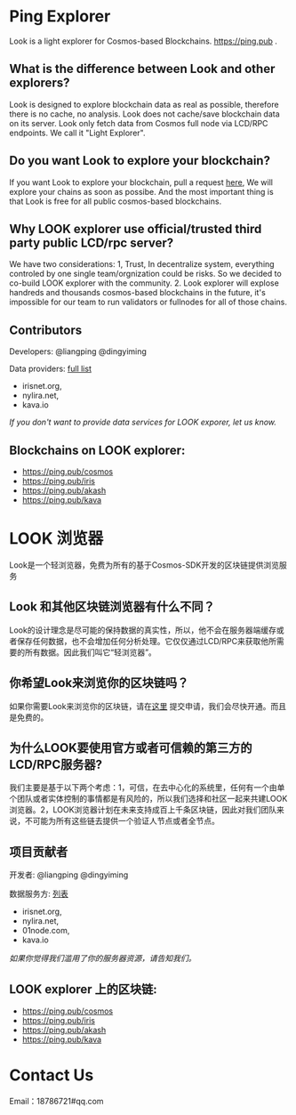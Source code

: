 # Ping Explorer

Look is a light explorer for Cosmos-based Blockchains.  https://ping.pub .

## What is the difference between Look and other explorers? 

Look is designed to explore blockchain data as real as possible, therefore there is no cache, no analysis. Look does not cache/save blockchain data on its server. Look only fetch data from Cosmos full node via LCD/RPC endpoints. We call it "Light Explorer".

## Do you want Look to explore your blockchain?

If you want Look to explore your blockchain, pull a request [here](https://github.com/liangping/look/issues), We will explore your chains as soon as possibe. And the most important thing is that Look is free for all public cosmos-based blockchains.

## Why LOOK explorer use official/trusted third party public LCD/rpc server? 

We have two considerations: 1, Trust, In decentralize system, everything controled by one single team/orgnization could be risks. So we decided to co-build LOOK explorer with the community. 2. Look explorer will explose handreds and thousands cosmos-based blockchains in the future, it's impossible for our team to run validators or fullnodes for all of those chains.

## Contributors

Developers: @liangping @dingyiming

Data providers: [full list](https://github.com/ping-pub/look/blob/master/hosts.json)

* irisnet.org, 
* nylira.net, 
* kava.io

*If you don't want to provide data services for LOOK exporer, let us know.*

## Blockchains on LOOK explorer:
* https://ping.pub/cosmos
* https://ping.pub/iris
* https://ping.pub/akash
* https://ping.pub/kava

# LOOK 浏览器

Look是一个轻浏览器，免费为所有的基于Cosmos-SDK开发的区块链提供浏览服务

## Look 和其他区块链浏览器有什么不同？

Look的设计理念是尽可能的保持数据的真实性，所以，他不会在服务器端缓存或者保存任何数据，也不会增加任何分析处理。它仅仅通过LCD/RPC来获取他所需要的所有数据。因此我们叫它“轻浏览器”。

## 你希望Look来浏览你的区块链吗？

如果你需要Look来浏览你的区块链，请在[这里](https://github.com/liangping/look/issues) 提交申请，我们会尽快开通。而且是免费的。

## 为什么LOOK要使用官方或者可信赖的第三方的LCD/RPC服务器? 

我们主要是基于以下两个考虑：1，可信，在去中心化的系统里，任何有一个由单个团队或者实体控制的事情都是有风险的，所以我们选择和社区一起来共建LOOK浏览器。2，LOOK浏览器计划在未来支持成百上千条区块链，因此对我们团队来说，不可能为所有这些链去提供一个验证人节点或者全节点。

## 项目贡献者

开发者: @liangping @dingyiming

数据服务方: [列表](https://github.com/ping-pub/look/blob/master/hosts.json)

* irisnet.org, 
* nylira.net, 
* 01node.com, 
* kava.io

*如果你觉得我们滥用了你的服务器资源，请告知我们。*

## LOOK explorer 上的区块链:
* https://ping.pub/cosmos
* https://ping.pub/iris
* https://ping.pub/akash
* https://ping.pub/kava

# Contact Us
Email：18786721#qq.com